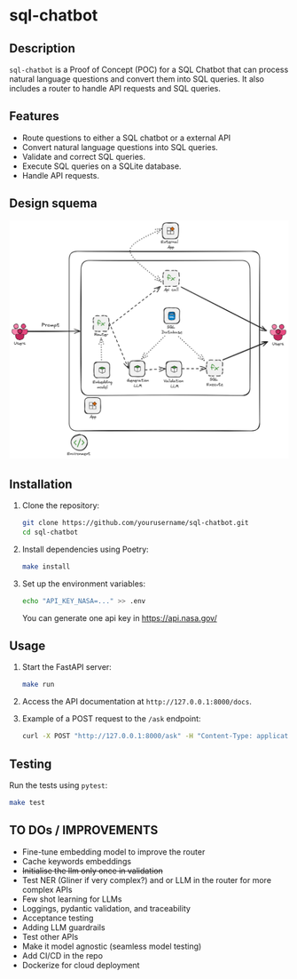 # sql-chatbot

## Description

`sql-chatbot` is a Proof of Concept (POC) for a SQL Chatbot that can process natural language questions and convert them into SQL queries. It also includes a router to handle API requests and SQL queries.

## Features

- Route questions to either a SQL chatbot or a external API
- Convert natural language questions into SQL queries.
- Validate and correct SQL queries.
- Execute SQL queries on a SQLite database.
- Handle API requests.

## Design squema

![Design Schema](Design_squema.png)

## Installation

1. Clone the repository:
    ```sh
    git clone https://github.com/yourusername/sql-chatbot.git
    cd sql-chatbot
    ```

2. Install dependencies using Poetry:
    ```sh
    make install
    ```

3. Set up the environment variables:
    ```sh
    echo "API_KEY_NASA=..." >> .env
    ```
    You can generate one api key in https://api.nasa.gov/

## Usage

1. Start the FastAPI server:
    ```sh
    make run
    ```

2. Access the API documentation at `http://127.0.0.1:8000/docs`.

3. Example of a POST request to the `/ask` endpoint:
    ```sh
    curl -X POST "http://127.0.0.1:8000/ask" -H "Content-Type: application/json" -d '{"question": "Cuantos clientes hay?"}'
    ```

## Testing

Run the tests using `pytest`:  
```sh
make test
```

## TO DOs / IMPROVEMENTS

* Fine-tune embedding model to improve the router
* Cache keywords embeddings
* <del> Initialise the llm only once in validation </del>
* Test NER (Gliner if very complex?) and or LLM in the router for more complex APIs
* Few shot learning for LLMs
* Loggings, pydantic validation, and traceability
* Acceptance testing
* Adding LLM guardrails
* Test other APIs
* Make it model agnostic (seamless model testing) 
* Add CI/CD in the repo 
* Dockerize for cloud deployment
